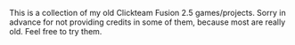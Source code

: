 This is a collection of my old Clickteam Fusion 2.5 games/projects. Sorry in advance for not providing credits in some of them, because most are really old. Feel free to try them.
